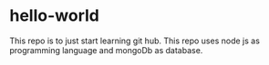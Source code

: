 # hello-world
This repo is to just start learning git hub.
This repo uses node js as programming language and mongoDb as database.

